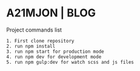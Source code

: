 # A21MJON | BLOG

Project commands list
```
1. First clone repository
2. run npm install
3. run npm start for production mode
4. run npm dev for development mode
5. run npm gulp:dev for watch scss and js files
```
